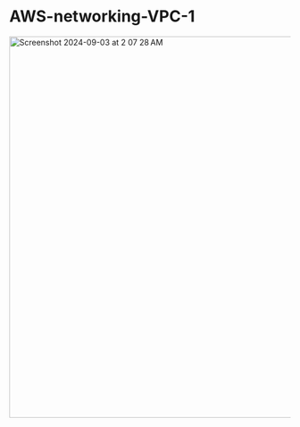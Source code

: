 # AWS-networking-VPC-1

<img width="683" alt="Screenshot 2024-09-03 at 2 07 28 AM" src="https://github.com/user-attachments/assets/a0940e53-f6c3-49aa-960d-0cdb637a93bf">

